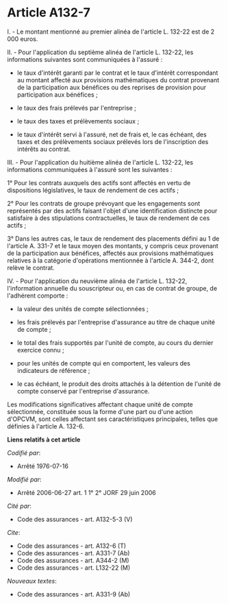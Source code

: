# Article A132-7

I. - Le montant mentionné au premier alinéa de l'article L. 132-22 est de 2 000 euros.

II. - Pour l'application du septième alinéa de l'article L. 132-22, les informations suivantes sont communiquées à l'assuré :

- le taux d'intérêt garanti par le contrat et le taux d'intérêt correspondant au montant affecté aux provisions mathématiques
du contrat provenant de la participation aux bénéfices ou des reprises de provision pour participation aux bénéfices ;

- le taux des frais prélevés par l'entreprise ;

- le taux des taxes et prélèvements sociaux ;

- le taux d'intérêt servi à l'assuré, net de frais et, le cas échéant, des taxes et des prélèvements sociaux prélevés lors de
l'inscription des intérêts au contrat.

III. - Pour l'application du huitième alinéa de l'article L. 132-22, les informations communiquées à l'assuré sont les
suivantes :

1° Pour les contrats auxquels des actifs sont affectés en vertu de dispositions législatives, le taux de rendement de ces
actifs ;

2° Pour les contrats de groupe prévoyant que les engagements sont représentés par des actifs faisant l'objet d'une
identification distincte pour satisfaire à des stipulations contractuelles, le taux de rendement de ces actifs ;

3° Dans les autres cas, le taux de rendement des placements défini au 1 de l'article A. 331-7 et le taux moyen des montants,
y compris ceux provenant de la participation aux bénéfices, affectés aux provisions mathématiques relatives à la catégorie
d'opérations mentionnée à l'article A. 344-2, dont relève le contrat.

IV. - Pour l'application du neuvième alinéa de l'article L. 132-22, l'information annuelle du souscripteur ou, en cas de
contrat de groupe, de l'adhérent comporte :

- la valeur des unités de compte sélectionnées ;

- les frais prélevés par l'entreprise d'assurance au titre de chaque unité de compte ;

- le total des frais supportés par l'unité de compte, au cours du dernier exercice connu ;

- pour les unités de compte qui en comportent, les valeurs des indicateurs de référence ;

- le cas échéant, le produit des droits attachés à la détention de l'unité de compte conservé par l'entreprise d'assurance.

Les modifications significatives affectant chaque unité de compte sélectionnée, constituée sous la forme d'une part ou d'une
action d'OPCVM, sont celles affectant ses caractéristiques principales, telles que définies à l'article A. 132-6.

**Liens relatifs à cet article**

_Codifié par_:

  - Arrêté 1976-07-16

_Modifié par_:

  - Arrêté 2006-06-27 art. 1 1° 2° JORF 29 juin 2006

_Cité par_:

  - Code des assurances - art. A132-5-3 (V)

_Cite_:

  - Code des assurances - art. A132-6 (T)
  - Code des assurances - art. A331-7 (Ab)
  - Code des assurances - art. A344-2 (M)
  - Code des assurances - art. L132-22 (M)

_Nouveaux textes_:

  - Code des assurances - art. A331-9 (Ab)
